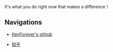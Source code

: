 <!-- <p align="center">
  <p align="center">
      <img src="https://github-readme-stats.vercel.app/api?username=KenForever1&count_private=true" />
  </p>
  <p align="center">
    <a href="https://996.icu"><img src="https://img.shields.io/badge/link-996.icu-red.svg" alt="996.icu" /></a>
  </p>
</p> -->

<!--START_SECTION:waka-->
<!--END_SECTION:waka-->

It's what you do right now that makes a difference！

## Navigations
<!-- Ken is Kenneth Lane Thompson, Dmr is Dennis MacAlistair Ritchie. Pay tribute to their work. -->
- [KenForever's github](https://github.com/KenForever1)
<!-- - [KenForever's CSDN](https://blog.csdn.net/DmrForever) -->
- [知乎](https://www.zhihu.com/people/steveforever)